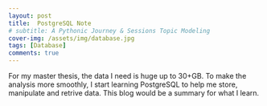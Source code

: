 ```yaml
---
layout: post
title:  PostgreSQL Note
# subtitle: A Pythonic Journey & Sessions Topic Modeling
cover-img: /assets/img/database.jpg
tags: [Database]
comments: true
---
```


For my master thesis, the data I need is huge up to 30+GB. To make the analysis more smoothly, I start learning PostgreSQL to help me store, manipulate and retrive data. This blog would be a summary for what I learn.
